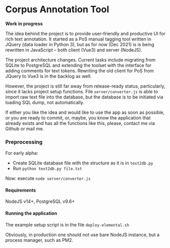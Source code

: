 # Corpus Annotation Tool

**Work in progress**

The idea behind the project is to provide user-friendly and productive UI for rich text annotation.
It started as a PoS manual tagging tool written in JQuery (data loader in Python 3), but as for now (Dec 2021) is is being rewritten in JavaScript – both client (Vue3) and server (NodeJS).

The project architecture changes. Current tasks include migrating from SQLite to PostgreSQL and extending the toolset with the interface for adding comments for text tokens. Rewriting the old client for PoS from JQuery to Vue3 is in the backlog as well.

However, the project is still far away from release-ready status, particularly, since it lacks project setup functions. File `server/converter.js` is able to import raw text file into the database, but the database is to be initiated via loading SQL dump, not automatically.

If either you like the idea and would like to use the app as soon as possible, or you are ready to  commit, or, maybe, you know the application that already exists and has all the functions like this, please, contact me via Github or mail me.

### Preprocessing
For early alpha:
- Create SQLite database file with the structure as it is in `text2db.py`
- Run `python text2db.py file.txt`

Now: execute `node server/converter.js`

#### Requirements

NodeJS v14+, PostgreSQL v9.6+

#### Running the application

The example setup script is in the file `deploy-elemental.sh`

Obviously, in production one should not use bare NodeJS instance, but a process manager, such as PM2.
